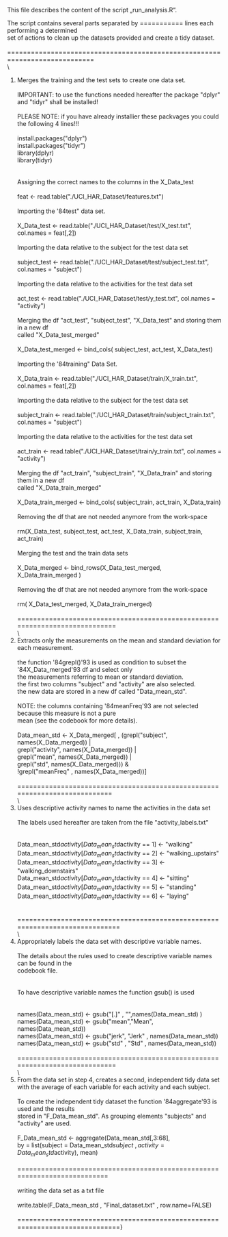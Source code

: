 This file describes the content of the script „run_analysis.R“.

The script contains several parts separated by =========== lines each performing a determined\
set of actions to clean up the datasets provided and create a tidy dataset.\
\
============================================================================\
\
1. Merges the training and the test sets to create one data set.\
\
IMPORTANT: to use the functions needed hereafter the package "dplyr" and "tidyr" shall be installed!\
\
PLEASE NOTE: if you have already installier these packvages you could the following 4 lines!!!\
\
install.packages("dplyr")\
install.packages("tidyr")\
library(dplyr)\
library(tidyr)\
\
\
Assigning the correct names to the columns in the X_Data_test\
\
          feat <- read.table("./UCI_HAR_Dataset/features.txt")\
          \
Importing the \'84test" data set.    \
          \
          X_Data_test <- read.table("./UCI_HAR_Dataset/test/X_test.txt", col.names = feat[,2])\
\
Importing the data relative to the subject for the test data set\
          \
          subject_test <- read.table("./UCI_HAR_Dataset/test/subject_test.txt", col.names = "subject")\
          \
Importing the data relative to the activities for the test data set\
          \
          act_test <- read.table("./UCI_HAR_Dataset/test/y_test.txt", col.names = "activity")\
          \
Merging the df "act_test", "subject_test", "X_Data_test" and storing them in a new df\
called "X_Data_test_merged"\
          \
          X_Data_test_merged <- bind_cols( subject_test, act_test, X_Data_test)\
\
Importing the \'84training" Data Set.\
          \
          X_Data_train <- read.table("./UCI_HAR_Dataset/train/X_train.txt", col.names = feat[,2])          \
\
Importing the data relative to the subject for the test data set\
          \
          subject_train <- read.table("./UCI_HAR_Dataset/train/subject_train.txt", col.names = "subject")\
          \
Importing the data relative to the activities for the test data set\
          \
          act_train <- read.table("./UCI_HAR_Dataset/train/y_train.txt", col.names = "activity")\
\
Merging the df "act_train", "subject_train", "X_Data_train" and storing them in a new df\
called "X_Data_train_merged"\
          \
          X_Data_train_merged <- bind_cols( subject_train, act_train, X_Data_train)\
\
Removing the df that are not needed anymore from the work-space\
          \
          rm(X_Data_test, subject_test, act_test, X_Data_train, subject_train, act_train)\
\
Merging the test and the train data sets\
          \
          X_Data_merged <- bind_rows(X_Data_test_merged, X_Data_train_merged )\
\
Removing the df that are not needed anymore from the work-space\
          \
          rm( X_Data_test_merged, X_Data_train_merged)\
          \
============================================================================\
\
2. Extracts only the measurements on the mean and standard deviation for each measurement.\
          \
the function \'84grepl()\'93 is used as condition to subset the \'84X_Data_merged\'93 df and select only\
the measurements referring to mean or standard deviation.\
the first two columns "subject" and "activity" are also selected.\
the new data are stored in a new df called "Data_mean_std".\
\
NOTE: the columns containing \'84meanFreq\'93 are not selected because this measure is not a pure\
mean (see the codebook for more details).\
          \
          Data_mean_std <- X_Data_merged[ ,  (grepl("subject", names(X_Data_merged)) | \
                                            grepl("activity", names(X_Data_merged)) | \
                                            grepl("mean", names(X_Data_merged)) | \
                                            grepl("std", names(X_Data_merged))) &\
                                            !grepl("meanFreq" , names(X_Data_merged))]\
\
===========================================================================\
\
3. Uses descriptive activity names to name the activities in the data set\
\
The labels used hereafter are taken from the file "activity_labels.txt"\
\
          \
          Data_mean_std$activity[Data_mean_std$activity == 1] <- "walking"\
          Data_mean_std$activity[Data_mean_std$activity == 2] <- "walking_upstairs"\
          Data_mean_std$activity[Data_mean_std$activity == 3] <- "walking_downstairs"\
          Data_mean_std$activity[Data_mean_std$activity == 4] <- "sitting"\
          Data_mean_std$activity[Data_mean_std$activity == 5] <- "standing"\
          Data_mean_std$activity[Data_mean_std$activity == 6] <- "laying"\
\
                    \
=============================================================================\
\
4. Appropriately labels the data set with descriptive variable names.\
          \
The  details about the rules used to create descriptive variable names can be found in the\
codebook file.\
          \
\
To have descriptive variable names the function gsub() is used\
          \
          \
          names(Data_mean_std) <- gsub("[.]" , "",names(Data_mean_std) )\
          names(Data_mean_std) <- gsub("mean","Mean", names(Data_mean_std))\
          names(Data_mean_std) <- gsub("jerk", "Jerk" , names(Data_mean_std))\
          names(Data_mean_std) <- gsub("std" , "Std" , names(Data_mean_std))\
\
============================================================================\
\
5. From the data set in step 4, creates a second, independent tidy data set with the average of each variable for each activity and each subject.\
\
To create the independent tidy dataset the function \'84aggregate\'93 is used and the results\
stored in "F_Data_mean_std". As grouping elements "subjects" and "activity" are used.\
          \
          F_Data_mean_std <- aggregate(Data_mean_std[,3:68], \
                                       by = list(subject = Data_mean_std$subject \
                                      , activity = Data_mean_std$activity), mean)\
\
==========================================================================\
\
writing the data set as a txt file    \
          \
          write.table(F_Data_mean_std , "Final_dataset.txt" , row.name=FALSE)\
          \
=============================================================================}
